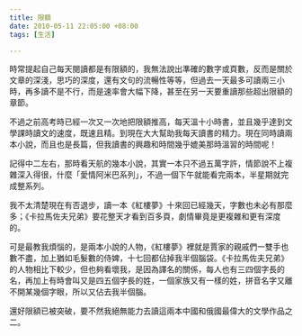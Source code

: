 ```yaml
---
title: 限額
date: 2010-05-11 22:05:00 +08:00
tags: [生活]

---
```


 時常提起自己每天閱讀都是有限額的，我無法說出準確的數字或頁數，反而是關於文章的深淺，思巧的深度，還有文句的流暢性等等，但過去一天最多可讀兩三小時，再多讀不是不行，而是速率會大幅下降，甚至在另一天要重讀那些超出限額的章節。  
  
 不過之前高考時已經一次又一次地把限額推高，每天溫十小時書，並且幾乎達到文學課時讀文的速度，既速且精。到現在大大幫助我每天讀書的精力。現在同時讀兩本小說，而且也是長篇，但我讀書的興趣和時間幾乎媲美那時溫習的時間呢！  
  
 記得中二左右，那時看天航的幾本小說，其實一本只不過五萬字許，情節說不上複雜深入得很，什麼「愛情阿米巴系列」，不過一個下午就能看完兩本，半星期就完成整系列。  
  
 我不太清楚現在有否退步，讀一本《紅樓夢》十來回已經幾天，字數也未必有那麼多；《卡拉馬佐夫兄弟》要花整天才看到百多頁，劇情畢竟是更複雜和更有深度的。  
  
 可是最教我煩惱的，是兩本小說的人物，《紅樓夢》裡就是賈家的親戚們一雙手也數不盡，加上猶如毛髮數的侍婢，十七回都佔掉我半個腦袋。《卡拉馬佐夫兄弟》的人物相比下較少，但也夠看壞我，是因為譯名的關係，每人也有三四個字長的名，再加上有時會叫又是四五個字長的姓，一個家族又有一樣的姓，拼音名字又離不開某幾個字眼，所以又佔去我半個腦。  
  
 還好限額已被突破，要不然我絕無能力去讀這兩本中國和俄國最偉大的文學作品之二。

